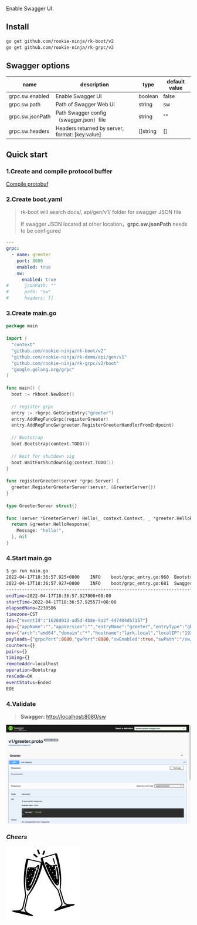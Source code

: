 Enable Swagger UI.

## Install
```bash
go get github.com/rookie-ninja/rk-boot/v2
go get github.com/rookie-ninja/rk-grpc/v2
```

## Swagger options
| name | description                              | type | default value |
|-----------------|------------------------------------------|----------|-------|
| grpc.sw.enabled  | Enable Swagger UI                        | boolean  | false |
| grpc.sw.path     | Path of Swagger Web UI                   | string   | sw    |
| grpc.sw.jsonPath | Path Swagger config（swagger.json）file    | string   | ""    |
| grpc.sw.headers     | Headers returned by server, format: [key:value] | []string | []    |

## Quick start
### 1.Create and compile protocol buffer
[Compile protobuf](../buf)

### 2.Create boot.yaml
> rk-boot will search docs/, api/gen/v1/ folder for swagger JSON file
>
> If swagger JSON located at other location，**grpc.sw.jsonPath** needs to be configured

```yaml
---
grpc:
  - name: greeter
    port: 8080
    enabled: true
    sw:
      enabled: true
#      jsonPath: ""
#      path: "sw"
#      headers: []
```

### 3.Create main.go
```go
package main

import (
  "context"
  "github.com/rookie-ninja/rk-boot/v2"
  "github.com/rookie-ninja/rk-demo/api/gen/v1"
  "github.com/rookie-ninja/rk-grpc/v2/boot"
  "google.golang.org/grpc"
)

func main() {
  boot := rkboot.NewBoot()

  // register grpc
  entry := rkgrpc.GetGrpcEntry("greeter")
  entry.AddRegFuncGrpc(registerGreeter)
  entry.AddRegFuncGw(greeter.RegisterGreeterHandlerFromEndpoint)

  // Bootstrap
  boot.Bootstrap(context.TODO())

  // Wait for shutdown sig
  boot.WaitForShutdownSig(context.TODO())
}

func registerGreeter(server *grpc.Server) {
  greeter.RegisterGreeterServer(server, &GreeterServer{})
}

type GreeterServer struct{}

func (server *GreeterServer) Hello(_ context.Context, _ *greeter.HelloRequest) (*greeter.HelloResponse, error) {
  return &greeter.HelloResponse{
    Message: "hello!",
  }, nil
}
```

### 4.Start main.go
```bash
$ go run main.go
2022-04-17T18:36:57.925+0800    INFO    boot/grpc_entry.go:960  Bootstrap grpcEntry     {"eventId": "1628d013-ad5d-4b8e-9a2f-447404db7157", "entryName": "greeter", "entryType": "gRPCEntry"}
2022-04-17T18:36:57.927+0800    INFO    boot/grpc_entry.go:681  SwaggerEntry: http://localhost:8080/sw/
------------------------------------------------------------------------
endTime=2022-04-17T18:36:57.927808+08:00
startTime=2022-04-17T18:36:57.925577+08:00
elapsedNano=2230586
timezone=CST
ids={"eventId":"1628d013-ad5d-4b8e-9a2f-447404db7157"}
app={"appName":"","appVersion":"","entryName":"greeter","entryType":"gRPCEntry"}
env={"arch":"amd64","domain":"*","hostname":"lark.local","localIP":"192.168.101.5","os":"darwin"}
payloads={"grpcPort":8080,"gwPort":8080,"swEnabled":true,"swPath":"/sw/"}
counters={}
pairs={}
timing={}
remoteAddr=localhost
operation=Bootstrap
resCode=OK
eventStatus=Ended
EOE
```

### 4.Validate
> **Swagger:** [http://localhost:8080/sw](http://localhost:8080/sw)

![](../../../img/getting-started/grpc/sw-grpc.png)

### _**Cheers**_
![](../../../img/user-guide/cheers.png)